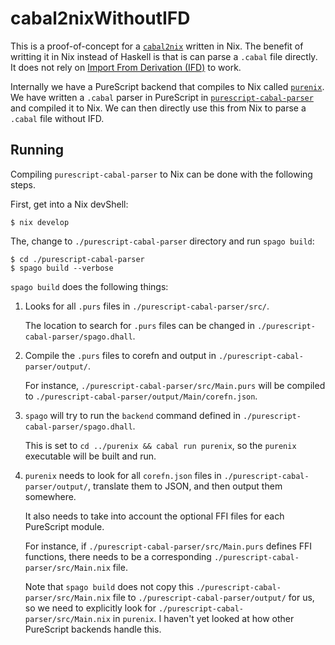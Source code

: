 # cabal2nixWithoutIFD

This is a proof-of-concept for a
[`cabal2nix`](https://github.com/NixOS/cabal2nix) written in Nix. The benefit
of writting it in Nix instead of Haskell is that is can parse a `.cabal` file
directly.  It does not rely on
[Import From Derivation (IFD)](https://blog.hercules-ci.com/2019/08/30/native-support-for-import-for-derivation/)
to work.

Internally we have a PureScript backend that compiles to Nix called
[`purenix`](./purenix).  We have written a `.cabal` parser in
PureScript in [`purescript-cabal-parser`](./purescript-cabal-parser) and
compiled it to Nix.  We can then directly use this from Nix to parse
a `.cabal` file without IFD.

## Running

Compiling `purescript-cabal-parser` to Nix can be done with the following
steps.

First, get into a Nix devShell:

```console
$ nix develop
```

The, change to `./purescript-cabal-parser` directory and run `spago build`:

```console
$ cd ./purescript-cabal-parser
$ spago build --verbose
```

`spago build` does the following things:

1.  Looks for all `.purs` files in `./purescript-cabal-parser/src/`.

    The location to search for `.purs` files can be changed in
    `./purescript-cabal-parser/spago.dhall`.

2.  Compile the `.purs` files to corefn and output in
    `./purescript-cabal-parser/output/`.

    For instance, `./purescript-cabal-parser/src/Main.purs` will be compiled to
    `./purescript-cabal-parser/output/Main/corefn.json`.

3.  `spago` will try to run the `backend` command defined in
    `./purescript-cabal-parser/spago.dhall`.

    This is set to `cd ../purenix && cabal run purenix`, so the `purenix`
    executable will be built and run.

4.  `purenix` needs to look for all `corefn.json` files in
    `./purescript-cabal-parser/output/`, translate them to JSON, and then
    output them somewhere.

    It also needs to take into account the optional FFI files for each PureScript module.

    For instance, if `./purescript-cabal-parser/src/Main.purs` defines FFI
    functions, there needs to be a corresponding
    `./purescript-cabal-parser/src/Main.nix` file.

    Note that `spago build` does not copy this
    `./purescript-cabal-parser/src/Main.nix` file to
    `./purescript-cabal-parser/output/` for us, so we need to explicitly look
    for `./purescript-cabal-parser/src/Main.nix` in `purenix`.  I haven't yet
    looked at how other PureScript backends handle this.
